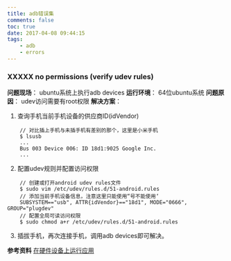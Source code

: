 ```yaml
---
title: adb错误集
comments: false
toc: true
date: 2017-04-08 09:44:15
tags:
	- adb
	- errors
---
```

### XXXXX	no permissions (verify udev rules)
**问题现场**：
ubuntu系统上执行adb devices
**运行环境**：
64位ubuntu系统
**问题原因**：
udev访问需要有root权限
**解决方案**：
1. 查询手机当前手机设备的供应商ID(idVendor)
``` shell
    // 对比插上手机与未插手机有差别的那个，这里是小米手机
    $ lsusb
    ...
    Bus 003 Device 006: ID 18d1:9025 Google Inc. 
    ...
```
2. 配置udev规则并配置访问权限
``` shell
    // 创建或打开android udev rules文件
    $ sudo vim /etc/udev/rules.d/51-android.rules
    // 添加当前手机设备信息，注意这里只能使用“号不能使用‘
    SUBSYSTEM=="usb", ATTR{idVendor}=="18d1", MODE="0666", GROUP="plugdev" 
    // 配置全局可读访问权限 
    $ sudo chmod a+r /etc/udev/rules.d/51-android.rules
```
3. 插拔手机，再次连接手机，调用adb devices即可解决。

<!-- more -->

**参考资料**
[在硬件设备上运行应用](https://developer.android.google.cn/studio/run/device.html)

